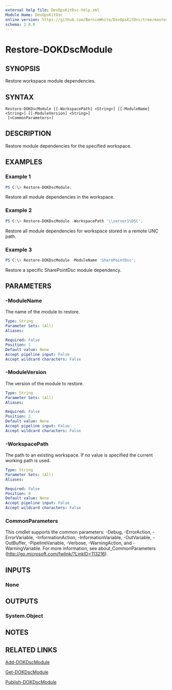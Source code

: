 ```yaml
---
external help file: DevOpsKitDsc-help.xml
Module Name: DevOpsKitDsc
online version: https://github.com/BernieWhite/DevOpsKitDsc/tree/master/docs/commands/en-US/Restore-DOKDscModule.md
schema: 2.0.0
---
```


# Restore-DOKDscModule

## SYNOPSIS

Restore workspace module dependencies.

## SYNTAX

```text
Restore-DOKDscModule [[-WorkspacePath] <String>] [[-ModuleName] <String>] [[-ModuleVersion] <String>]
 [<CommonParameters>]
```

## DESCRIPTION

Restore module dependencies for the specified workspace.

## EXAMPLES

### Example 1

```powershell
PS C:\> Restore-DOKDscModule;
```

Restore all module dependencies in the workspace.

### Example 2

```powershell
PS C:\> Restore-DOKDscModule -WorkspacePath '\\server1\DSC';
```

Restore all module dependencies for workspace stored in a remote UNC path.

### Example 3

```powershell
PS C:\> Restore-DOKDscModule -ModuleName 'SharePointDsc';
```

Restore a specific SharePointDsc module dependency.

## PARAMETERS

### -ModuleName

The name of the module to restore.

```yaml
Type: String
Parameter Sets: (All)
Aliases:

Required: False
Position: 1
Default value: None
Accept pipeline input: False
Accept wildcard characters: False
```

### -ModuleVersion

The version of the module to restore.

```yaml
Type: String
Parameter Sets: (All)
Aliases:

Required: False
Position: 2
Default value: None
Accept pipeline input: False
Accept wildcard characters: False
```

### -WorkspacePath

The path to an existing workspace. If no value is specified the current working path is used.

```yaml
Type: String
Parameter Sets: (All)
Aliases:

Required: False
Position: 0
Default value: None
Accept pipeline input: False
Accept wildcard characters: False
```

### CommonParameters

This cmdlet supports the common parameters: -Debug, -ErrorAction, -ErrorVariable, -InformationAction, -InformationVariable, -OutVariable, -OutBuffer, -PipelineVariable, -Verbose, -WarningAction, and -WarningVariable. For more information, see about_CommonParameters (http://go.microsoft.com/fwlink/?LinkID=113216).

## INPUTS

### None

## OUTPUTS

### System.Object

## NOTES

## RELATED LINKS

[Add-DOKDscModule](Add-DOKDscModule.md)

[Get-DOKDscModule](Get-DOKDscModule.md)

[Publish-DOKDscModule](Publish-DOKDscModule.md)